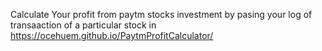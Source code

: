Calculate Your profit from paytm stocks investment by pasing your log of transaaction of a particular stock in 
https://ocehuem.github.io/PaytmProfitCalculator/
